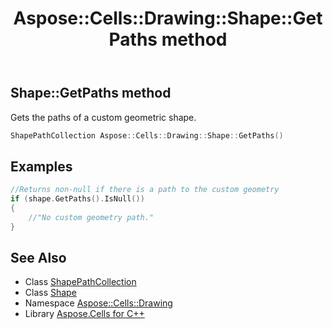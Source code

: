 ﻿---
title: Aspose::Cells::Drawing::Shape::GetPaths method
linktitle: GetPaths
second_title: Aspose.Cells for C++ API Reference
description: 'Aspose::Cells::Drawing::Shape::GetPaths method. Gets the paths of a custom geometric shape in C++.'
type: docs
weight: 18000
url: /cpp/aspose.cells.drawing/shape/getpaths/
---
## Shape::GetPaths method


Gets the paths of a custom geometric shape.

```cpp
ShapePathCollection Aspose::Cells::Drawing::Shape::GetPaths()
```


## Examples


```cpp
//Returns non-null if there is a path to the custom geometry
if (shape.GetPaths().IsNull())
{
    //"No custom geometry path."
}
```

## See Also

* Class [ShapePathCollection](../../shapepathcollection/)
* Class [Shape](../)
* Namespace [Aspose::Cells::Drawing](../../)
* Library [Aspose.Cells for C++](../../../)
